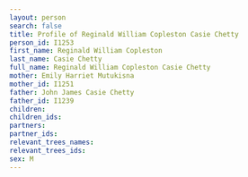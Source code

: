 ```yaml
---
layout: person
search: false
title: Profile of Reginald William Copleston Casie Chetty
person_id: I1253
first_name: Reginald William Copleston
last_name: Casie Chetty
full_name: Reginald William Copleston Casie Chetty
mother: Emily Harriet Mutukisna
mother_id: I1251
father: John James Casie Chetty
father_id: I1239
children:
children_ids:
partners:
partner_ids:
relevant_trees_names:
relevant_trees_ids:
sex: M
---
```


